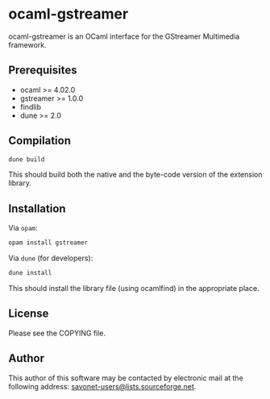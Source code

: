ocaml-gstreamer
==========

ocaml-gstreamer is an OCaml interface for the GStreamer Multimedia framework.

Prerequisites
-------------

- ocaml >= 4.02.0
- gstreamer >= 1.0.0
- findlib
- dune >= 2.0

Compilation
-----------

```sh
dune build
```

This should build both the native and the byte-code version of the
extension library.

Installation
------------

Via `opam`:

```sh
opam install gstreamer
```

Via `dune` (for developers):
```sh
dune install
```

This should install the library file (using ocamlfind) in the appropriate place.

License
-------

Please see the COPYING file.

Author
------

This author of this software may be contacted by electronic mail at the
following address: savonet-users@lists.sourceforge.net.
